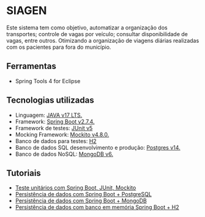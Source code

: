 #  SIAGEN

Este sistema tem como objetivo, automatizar a organização dos transportes; controle de vagas por veículo; consultar disponibilidade de vagas, entre outros.
Otimizando a organização de viagens diárias realizadas com os pacientes para fora do município.
## Ferramentas

 -  Spring Tools 4 for Eclipse

## Tecnologias utilizadas

 - Linguagem: [JAVA v17 LTS.](https://www.oracle.com/java/technologies/javase/jdk17-archive-downloads.html)
 - Framework: [Spring Boot v2.7.4.](https://spring.io/projects/spring-boot)
 - Framework de testes: [JUnit v5](https://junit.org/junit5/)
 - Mocking Framework: [Mockito v4.8.0.](https://site.mockito.org/)
 - Banco de dados para testes: [H2](https://www.h2database.com/html/main.html)
 - Banco de dados SQL desenvolvimento e produção: [Postgres v14.](https://www.postgresql.org/)
 - Banco de dados NoSQL: [MongoDB v6.](https://www.mongodb.com/)

## Tutoriais

 - [Teste unitários com Spring Boot, JUnit,
   Mockito](https://howtodoinjava.com/spring-boot2/testing/spring-boot-mockito-junit-example/)
 - [Persistência de dados com Spring  Boot +
   PostgreSQL](https://www.devmedia.com.br/spring-boot-como-criar-um-servidor-rest-com-spring-data/3400)
 - [Persistência de dados com Spring  Boot +
   MongoDB](https://www.mongodb.com/compatibility/spring-boot)
 - [Persistência de dados com banco em memória Spring  Boot +
   H2](https://javabydeveloper.com/spring-boot-h2-in-memory-database-example/)
